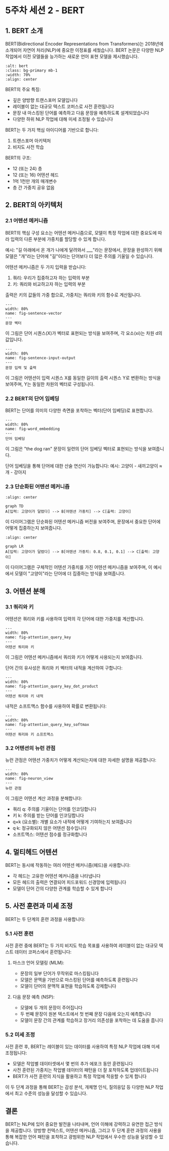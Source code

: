 # 5주차 세션 2 - BERT

## 1. BERT 소개

BERT(Bidirectional Encoder Representations from Transformers)는 2018년에 소개되어 자연어 처리(NLP)에 중요한 이정표를 세웠습니다. BERT 논문은 다양한 NLP 작업에서 이전 모델들을 능가하는 새로운 언어 표현 모델을 제시했습니다.

```{image} figs/entelecheia_bert.png
:alt: bert
:class: bg-primary mb-1
:width: 70%
:align: center
```

BERT의 주요 특징:

- 깊은 양방향 트랜스포머 모델입니다
- 레이블이 없는 대규모 텍스트 코퍼스로 사전 훈련됩니다
- 문장 내 마스킹된 단어를 예측하고 다음 문장을 예측하도록 설계되었습니다
- 다양한 하위 NLP 작업에 대해 미세 조정될 수 있습니다

BERT는 두 가지 핵심 아이디어를 기반으로 합니다:

1. 트랜스포머 아키텍처
2. 비지도 사전 학습

BERT의 구조:

- 12 (또는 24) 층
- 12 (또는 16) 어텐션 헤드
- 1억 1천만 개의 매개변수
- 층 간 가중치 공유 없음

## 2. BERT의 아키텍처

### 2.1 어텐션 메커니즘

BERT의 핵심 구성 요소는 어텐션 메커니즘으로, 모델이 특정 작업에 대한 중요도에 따라 입력의 다른 부분에 가중치를 할당할 수 있게 합니다.

예시:
"길 아래에서 온 개가 나에게 달려와서 \_\_\_"라는 문장에서, 문장을 완성하기 위해 모델은 "개"라는 단어에 "길"이라는 단어보다 더 많은 주의를 기울일 수 있습니다.

어텐션 메커니즘은 두 가지 입력을 받습니다:

1. 쿼리: 우리가 집중하고자 하는 입력의 부분
2. 키: 쿼리와 비교하고자 하는 입력의 부분

출력은 키의 값들의 가중 합으로, 가중치는 쿼리와 키의 함수로 계산됩니다.

```{figure} figs/sentence_vector.png
---
width: 80%
name: fig-sentence-vector
---
문장 벡터
```

이 그림은 단어 시퀀스(X)가 벡터로 표현되는 방식을 보여주며, 각 요소(xi)는 차원 d의 값입니다.

```{figure} figs/attention_input_output.png
---
width: 80%
name: fig-sentence-input-output
---
문장 입력 및 출력
```

이 그림은 어텐션이 입력 시퀀스 X를 동일한 길이의 출력 시퀀스 Y로 변환하는 방식을 보여주며, Y는 동일한 차원의 벡터로 구성됩니다.

### 2.2 BERT의 단어 임베딩

BERT는 단어를 의미의 다양한 측면을 포착하는 벡터(단어 임베딩)로 표현합니다.

```{figure} figs/word_embedding.png
---
width: 80%
name: fig-word_embedding
---
단어 임베딩
```

이 그림은 "the dog ran" 문장이 일련의 단어 임베딩 벡터로 표현되는 방식을 보여줍니다.

단어 임베딩을 통해 단어에 대한 산술 연산이 가능합니다:
예시: 고양이 - 새끼고양이 ≈ 개 - 강아지

### 2.3 단순화된 어텐션 메커니즘

```{mermaid}
:align: center

graph TD
A[입력: 고양이가 달렸다] --> B[어텐션 가중치] --> C[출력: 고양이]
```

이 다이어그램은 단순화된 어텐션 메커니즘 버전을 보여주며, 문장에서 중요한 단어에 어떻게 집중하는지 보여줍니다.

```{mermaid}
:align: center

graph LR
A[입력: 고양이가 달렸다] --> B[어텐션 가중치: 0.8, 0.1, 0.1] --> C[출력: 고양이]
```

이 다이어그램은 구체적인 어텐션 가중치를 가진 어텐션 메커니즘을 보여주며, 이 예시에서 모델이 "고양이"라는 단어에 더 집중하는 방식을 보여줍니다.

## 3. 어텐션 분해

### 3.1 쿼리와 키

어텐션은 쿼리와 키를 사용하여 입력의 각 단어에 대한 가중치를 계산합니다.

```{figure} figs/attention_query_key.png
---
width: 80%
name: fig-attention_query_key
---
어텐션 쿼리와 키
```

이 그림은 어텐션 메커니즘에서 쿼리와 키가 어떻게 사용되는지 보여줍니다.

단어 간의 유사성은 쿼리와 키 벡터의 내적을 계산하여 구합니다:

```{figure} figs/attention_query_key_dot_product.png
---
width: 80%
name: fig-attention_query_key_dot_product
---
어텐션 쿼리와 키 내적
```

내적은 소프트맥스 함수를 사용하여 확률로 변환됩니다:

```{figure} figs/attention_query_key_softmax.png
---
width: 80%
name: fig-attention_query_key_softmax
---
어텐션 쿼리와 키 소프트맥스
```

### 3.2 어텐션의 뉴런 관점

뉴런 관점은 어텐션 가중치가 어떻게 계산되는지에 대한 자세한 설명을 제공합니다:

```{figure} figs/neuron_view.png
---
width: 80%
name: fig-neuron_view
---
뉴런 관점
```

이 그림은 어텐션 계산 과정을 분해합니다:

- 쿼리 q: 주의를 기울이는 단어를 인코딩합니다
- 키 k: 주의를 받는 단어를 인코딩합니다
- q×k (요소별): 개별 요소가 내적에 어떻게 기여하는지 보여줍니다
- q·k: 정규화되지 않은 어텐션 점수입니다
- 소프트맥스: 어텐션 점수를 정규화합니다

## 4. 멀티헤드 어텐션

BERT는 동시에 작동하는 여러 어텐션 메커니즘(헤드)을 사용합니다:

- 각 헤드는 고유한 어텐션 메커니즘을 나타냅니다
- 모든 헤드의 출력은 연결되어 피드포워드 신경망에 입력됩니다
- 모델이 단어 간의 다양한 관계를 학습할 수 있게 합니다

## 5. 사전 훈련과 미세 조정

BERT는 두 단계의 훈련 과정을 사용합니다:

### 5.1 사전 훈련

사전 훈련 중에 BERT는 두 가지 비지도 학습 목표를 사용하여 레이블이 없는 대규모 텍스트 데이터 코퍼스에서 훈련됩니다:

1. 마스크 언어 모델링 (MLM):

   - 문장의 일부 단어가 무작위로 마스킹됩니다
   - 모델은 문맥을 기반으로 마스킹된 단어를 예측하도록 훈련됩니다
   - 모델이 단어의 문맥적 표현을 학습하도록 강제합니다

2. 다음 문장 예측 (NSP):
   - 모델에 두 개의 문장이 주어집니다
   - 두 번째 문장이 원본 텍스트에서 첫 번째 문장 다음에 오는지 예측합니다
   - 모델이 문장 간의 관계를 학습하고 장거리 의존성을 포착하는 데 도움을 줍니다

### 5.2 미세 조정

사전 훈련 후, BERT는 레이블이 있는 데이터를 사용하여 특정 NLP 작업에 대해 미세 조정됩니다:

- 모델은 작업별 데이터셋에서 몇 번의 추가 에포크 동안 훈련됩니다
- 사전 훈련된 가중치는 작업별 데이터의 패턴을 더 잘 포착하도록 업데이트됩니다
- BERT가 사전 훈련의 지식을 활용하고 특정 작업에 적응할 수 있게 합니다

이 두 단계 과정을 통해 BERT는 감성 분석, 개체명 인식, 질의응답 등 다양한 NLP 작업에서 최고 수준의 성능을 달성할 수 있습니다.

## 결론

BERT는 NLP에 있어 중요한 발전을 나타내며, 언어 이해에 강력하고 유연한 접근 방식을 제공합니다. 양방향 컨텍스트, 어텐션 메커니즘, 그리고 두 단계 훈련 과정의 사용을 통해 복잡한 언어 패턴을 포착하고 광범위한 NLP 작업에서 우수한 성능을 달성할 수 있습니다.
